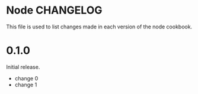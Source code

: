 # Node CHANGELOG

This file is used to list changes made in each version of the node cookbook.

# 0.1.0

Initial release.

- change 0
- change 1
